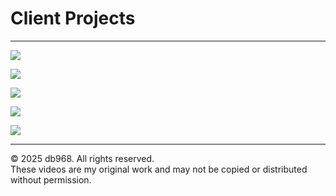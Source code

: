 # Client Projects

---

[![](https://img.youtube.com/vi/XvZE0PXrbdQ/0.jpg)](https://youtu.be/XvZE0PXrbdQ)

[![](https://img.youtube.com/vi/IDYax_uSdGI/0.jpg)](https://youtu.be/IDYax_uSdGI)

[![](https://img.youtube.com/vi/jqWhr08OxbM/0.jpg)](https://youtu.be/jqWhr08OxbM)

[![](https://img.youtube.com/vi/yFfE93nOQwI/0.jpg)](https://youtu.be/yFfE93nOQwI)

[![](https://img.youtube.com/vi/06Qt-YMzbg8/0.jpg)](https://youtu.be/06Qt-YMzbg8)


---

© 2025 db968. All rights reserved.  
These videos are my original work and may not be copied or distributed without permission.
